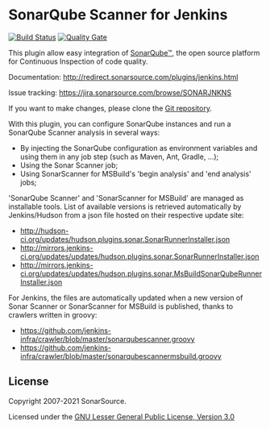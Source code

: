 SonarQube Scanner for Jenkins
=============================

[![Build Status](https://travis-ci.org/SonarSource/sonar-scanner-jenkins.svg?branch=master)](https://travis-ci.org/SonarSource/sonar-scanner-jenkins) [![Quality Gate](https://next.sonarqube.com/sonarqube/api/project_badges/measure?project=org.jenkins-ci.plugins%3Asonar&metric=alert_status)](https://next.sonarqube.com/sonarqube/dashboard?id=org.jenkins-ci.plugins%3Asonar)

This plugin allow easy integration of [SonarQube™](https://www.sonarqube.org/), the open source platform for Continuous Inspection of code quality.

Documentation: http://redirect.sonarsource.com/plugins/jenkins.html

Issue tracking: https://jira.sonarsource.com/browse/SONARJNKNS

If you want to make changes, please clone the [Git repository](https://github.com/SonarSource/sonar-scanner-jenkins).

With this plugin, you can configure SonarQube instances and run a SonarQube Scanner analysis in several ways:
* By injecting the SonarQube configuration as environment variables and using them in any job step (such as Maven, Ant, Gradle, ...);
* Using the Sonar Scanner job;
* Using SonarScanner for MSBuild's 'begin analysis' and 'end analysis' jobs;


'SonarQube Scanner' and 'SonarScanner for MSBuild' are managed as installable tools. List of available versions is retrieved
automatically by Jenkins/Hudson from a json file hosted on their respective update site:
* http://hudson-ci.org/updates/hudson.plugins.sonar.SonarRunnerInstaller.json
* http://mirrors.jenkins-ci.org/updates/updates/hudson.plugins.sonar.SonarRunnerInstaller.json
* http://mirrors.jenkins-ci.org/updates/updates/hudson.plugins.sonar.MsBuildSonarQubeRunnerInstaller.json

For Jenkins, the files are automatically updated when a new version of Sonar Scanner or SonarScanner for MSBuild is published,
thanks to crawlers written in groovy:
* https://github.com/jenkins-infra/crawler/blob/master/sonarqubescanner.groovy
* https://github.com/jenkins-infra/crawler/blob/master/sonarqubescannermsbuild.groovy

License
-------

Copyright 2007-2021 SonarSource.

Licensed under the [GNU Lesser General Public License, Version 3.0](http://www.gnu.org/licenses/lgpl.txt)
